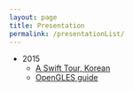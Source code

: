 ```yaml
---
layout: page
title: Presentation
permalink: /presentationList/
---
```


* 2015
    * [A Swift Tour, Korean](http://jsharp83.github.io/presentation/SwiftTour.html)
    * [OpenGLES guide](http://jsharp83.github.io/presentation/OpenGLES.html)